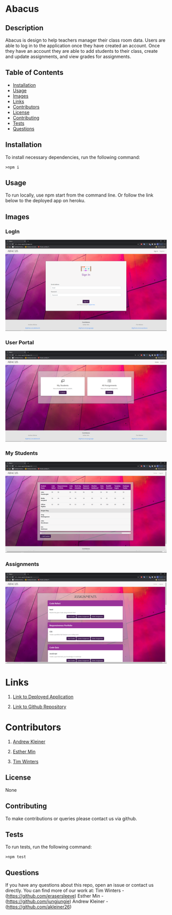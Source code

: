 # Abacus
  
  ## Description
  Abacus is design to help teachers manager their class room data. Users are able to log in to the application once they have created an account. Once they have an account they are able to add students to their class, create and update assignments, and view grades for assignments.
  ## Table of Contents
  *  [Installation](#Installation)
  *  [Usage](#Usage)
  *  [Images](#images)
  *  [Links](#Links)
  *  [Contributors](#Contributors)
  *  [License](#License)
  *  [Contributing](#Contributing)
  *  [Tests](#Tests)
  *  [Questions](#Questions)
  ## Installation
  To install necessary dependencies, run the following command:

    >npm i

  ## Usage
  To run locally, use npm start from the command line. Or follow the link below to the deployed app on heroku.

  ## Images

  ### LogIn
  <img src="./public/assets/Capture%20d’écran%20(38).png" alt="Screenshot of entering site">

  ### User Portal
  <img src="./public/assets/Capture%20d’écran%20(39).png" alt="Screenshot of the User portal">
 
 ### My Students
 <img src="./public/assets/Capture%20d’écran%20(40).png" alt="Screenshot of the students Portal">

### Assignments
<img src="./public/assets/Capture%20d’écran%20(41).png" alt="Screenshot of assignments portal">

  # Links

  1. [Link to Deployed Application](https://github.com/akleiner26/Abacus)

  2. [Link to Github Repository](https://a-bacus-app.herokuapp.com/)

  # Contributors

  1. [Andrew Kleiner](https://github.com/akleiner26)

  2. [Esther Min](https://github.com/jungjungie)  

  3. [Tim Winters](https://github.com/erasersleeve)



  ## License
  None
  ## Contributing
  To make contributions or queries please contact us via github.
  ## Tests
  To run tests, run the following command:
    
    >npm test
  
  ## Questions
  If you have any questions about this repo, open an issue or contact us directly. You can find more of our work at:
  Tim Winters - (https://github.com/erasersleeve)
  Esther Min - (https://github.com/jungjungie)
  Andrew Kleiner - (https://github.com/akleiner26)
  